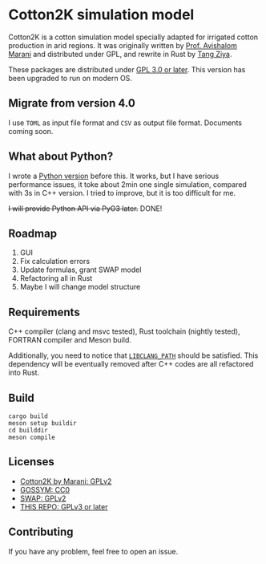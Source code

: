 # Cotton2K simulation model

Cotton2K is a cotton simulation model specially adapted for irrigated cotton production in arid regions.
It was originally written by [Prof. Avishalom Marani][marani] and distributed under GPL, and rewrite in Rust by [Tang Ziya][tang].

These packages are distributed under [GPL 3.0 or later](https://www.gnu.org/licenses/gpl-3.0.en.html). This version has been upgraded to run on modern OS.

## Migrate from version 4.0

I use `TOML` as input file format and `CSV` as output file format. Documents coming soon.

## What about Python?

I wrote a [Python version](https://github.com/tcztzy/cotton2k-core) before this. It works, but I have serious performance issues, it toke about 2min one single simulation, compared with 3s in C++ version. I tried to improve, but it is too difficult for me.

~~I will provide Python API via PyO3 later.~~ DONE!

## Roadmap

1. GUI
2. Fix calculation errors
3. Update formulas, grant SWAP model
4. Refactoring all in Rust
4. Maybe I will change model structure

## Requirements

C++ compiler (clang and msvc tested), Rust toolchain (nightly tested), FORTRAN compiler and Meson build.

Additionally, you need to notice that [`LIBCLANG_PATH`](https://rust-lang.github.io/rust-bindgen/requirements.html#clang) should be satisfied. This dependency will be eventually removed after C++ codes are all refactored into Rust.

## Build

```
cargo build
meson setup buildir
cd builddir
meson compile
```

## Licenses

* [Cotton2K by Marani: GPLv2](https://plantscience.agri.huji.ac.il/avishalom-marani/cotton2k_source)
* [GOSSYM: CC0](https://data.nal.usda.gov/dataset/gossym)
* [SWAP: GPLv2](https://www.swap.alterra.nl/DownloadRecent/swap4.0.1/Swap4.0.1.htm)
* [THIS REPO: GPLv3 or later](https://github.com/tcztzy/cotton2k)

## Contributing

If you have any problem, feel free to open an issue.

[marani]: https://plantscience.agri.huji.ac.il/avishalom-marani
[tang]: https://github.com/tcztzy
